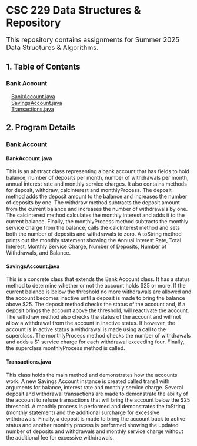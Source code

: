 # CSC 229 Data Structures & Repository

<font size= "4">This repository contains assignments for Summer 2025 Data Structures & Algorithms.</font>  

## 1. Table of Contents
### Bank Account
&emsp;[BankAccount.java](https://github.com/CodebyLK/CSC229/blob/9b7d67d5fadff057f1fe3d2f4ab17c17af0f835c/BankAccount/BankAccount.java)   
&emsp;[SavingsAccount.java](https://github.com/CodebyLK/CSC229/blob/9b7d67d5fadff057f1fe3d2f4ab17c17af0f835c/BankAccount/SavingsAccount.java)   
&emsp;[Transactions.java](https://github.com/CodebyLK/CSC229/blob/9b7d67d5fadff057f1fe3d2f4ab17c17af0f835c/BankAccount/Transactions.java)  

## 2. Program Details

### Bank Account

#### BankAccount.java  
This is an abstract class representing a bank account that has fields to hold balance, number of deposits per month, number of withdrawals per month, annual interest rate and monthly service charges. It also contains methods for deposit, withdraw, calcInterest and monthlyProcess. The deposit method adds the deposit amount to the balance and increases the number of deposits by one. The withdraw method subtracts the deposit amount from the current balance and increases the number of withdrawals by one. The calcInterest method calculates the monthly interest and adds it to the current balance. Finally, the monthlyProcess method subtracts the monthly service charge from the balance, calls the calcInterest method and sets both the number of deposits and withdrawals to zero. A toString method prints out the monthly statement showing the Annual Interest Rate, Total Interest, Monthly Service Charge, Number of Deposits, Number of Withdrawals, and Balance.

#### SavingsAccount.java 
This is a concrete class that extends the Bank Account class. It has a status method to determine whether or not the account holds $25 or more. If the current balance is below the threshold no more withdrawals are allowed and the account becomes inactive until a deposit is made to bring the balance above $25. The deposit method checks the status of the account and, if a deposit brings the account above the threshold, will reactivate the account. The withdraw method also checks the status of the account and will not allow a withdrawal from the account in inactive status. If however, the account is in active status a withdrawal is made using a call to the superclass. The monthlyProcess method checks the number of withdrawals and adds a $1 service charge for each withdrawal exceeding four. Finally, the superclass monthlyProcess method is called.

#### Transactions.java  
This class holds the main method and demonstrates how the accounts work. A new Savings Account instance is created called trans1 with arguments for balance, interest rate and monthly service charge. Several deposit and withdrawal transactions are made to demonstrate the ability of the account to refuse transactions that will bring the account below the $25 threshold. A monthly process is performed and demonstrates the toString (monthly statement) and the additional surcharge for excessive withdrawals. Finally, a deposit is made to bring the account back to active status and another monthly process is performed showing the updated number of deposits and withdrawals and monthly service charge without the additional fee for excessive withdrawals. 


